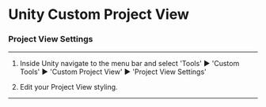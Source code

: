 # Unity Custom Project View #

### Project View Settings ###

---

1. Inside Unity navigate to the menu bar and select 'Tools' ▶ 'Custom Tools' ▶ 'Custom Project View' ▶ 'Project View Settings'

2. Edit your Project View styling.

---
